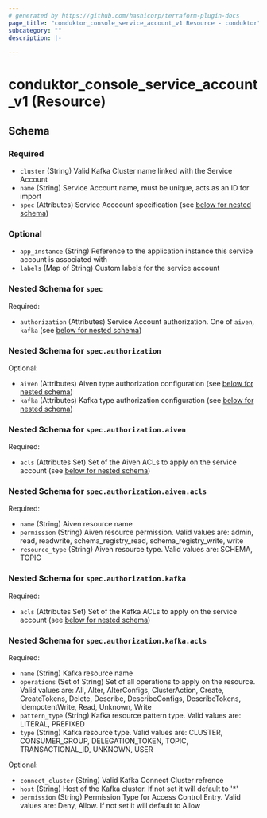 ```yaml
---
# generated by https://github.com/hashicorp/terraform-plugin-docs
page_title: "conduktor_console_service_account_v1 Resource - conduktor"
subcategory: ""
description: |-
  
---
```


# conduktor_console_service_account_v1 (Resource)





<!-- schema generated by tfplugindocs -->
## Schema

### Required

- `cluster` (String) Valid Kafka Cluster name linked with the Service Account
- `name` (String) Service Account name, must be unique, acts as an ID for import
- `spec` (Attributes) Service Accoount specification (see [below for nested schema](#nestedatt--spec))

### Optional

- `app_instance` (String) Reference to the application instance this service account is associated with
- `labels` (Map of String) Custom labels for the service account

<a id="nestedatt--spec"></a>
### Nested Schema for `spec`

Required:

- `authorization` (Attributes) Service Account authorization. One of `aiven`, `kafka` (see [below for nested schema](#nestedatt--spec--authorization))

<a id="nestedatt--spec--authorization"></a>
### Nested Schema for `spec.authorization`

Optional:

- `aiven` (Attributes) Aiven type authorization configuration (see [below for nested schema](#nestedatt--spec--authorization--aiven))
- `kafka` (Attributes) Kafka type authorization configuration (see [below for nested schema](#nestedatt--spec--authorization--kafka))

<a id="nestedatt--spec--authorization--aiven"></a>
### Nested Schema for `spec.authorization.aiven`

Required:

- `acls` (Attributes Set) Set of the Aiven ACLs to apply on the service account (see [below for nested schema](#nestedatt--spec--authorization--aiven--acls))

<a id="nestedatt--spec--authorization--aiven--acls"></a>
### Nested Schema for `spec.authorization.aiven.acls`

Required:

- `name` (String) Aiven resource name
- `permission` (String) Aiven resource permission. Valid values are: admin, read, readwrite, schema_registry_read, schema_registry_write, write
- `resource_type` (String) Aiven resource type. Valid values are: SCHEMA, TOPIC



<a id="nestedatt--spec--authorization--kafka"></a>
### Nested Schema for `spec.authorization.kafka`

Required:

- `acls` (Attributes Set) Set of the Kafka ACLs to apply on the service account (see [below for nested schema](#nestedatt--spec--authorization--kafka--acls))

<a id="nestedatt--spec--authorization--kafka--acls"></a>
### Nested Schema for `spec.authorization.kafka.acls`

Required:

- `name` (String) Kafka resource name
- `operations` (Set of String) Set of all operations to apply on the resource. Valid values are: All, Alter, AlterConfigs, ClusterAction, Create, CreateTokens, Delete, Describe, DescribeConfigs, DescribeTokens, IdempotentWrite, Read, Unknown, Write
- `pattern_type` (String) Kafka resource pattern type. Valid values are: LITERAL, PREFIXED
- `type` (String) Kafka resource type. Valid values are: CLUSTER, CONSUMER_GROUP, DELEGATION_TOKEN, TOPIC, TRANSACTIONAL_ID, UNKNOWN, USER

Optional:

- `connect_cluster` (String) Valid Kafka Connect Cluster refrence
- `host` (String) Host of the Kafka cluster. If not set it will default to '*'
- `permission` (String) Permission Type for Access Control Entry. Valid values are: Deny, Allow. If not set it will default to Allow
